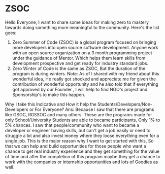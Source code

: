 # ZSOC
Hello Everyone,
I want to share some ideas for making zero to mastery towards doing something more meaningful to the community.  Here's the list goes:
1) Zero Summer of Code (ZSOC)  is a global program focused on bringing more developers into open source software development. Anyone work with an open source organization on a 3 month programming project under the guidance of Mentor. Which helps them learn skills from development prospective and get ready for industry standard jobs.
2) Zero Winter of Code is the same as ZSOC, But the duration of the program is during winters.
Note: As of I shared with my friend about this wonderful idea, He really got shocked and appreciate me for given the contribution of wonderful opportunity and he also told that if everything got approved by our Founder , I will help to find NGO's project and Sponsorship's to make this happen. 

Why I take this Indicative and How it help the Students/Developers/Non-Developers or For Everyone?
Ans: Because I saw that there are programs like GSOC, RGSSOC and many others. These are the programs made for only School/University Students are able to became participants, Only 1% to 5% chances. I saw that people/community who want to became a developer or engineer having skills, but can't get a job easily or need to struggle a lot and also invest money where they loose everything even for a single job. This is the major reason why I want to get started with this, So that we can help and build opportunities for those people who want a chance to get real industry experience and they get something for the value of time and after the completion of this program maybe they get a chance to work with the companies or internship opportunities and lots of Goodies as well.
